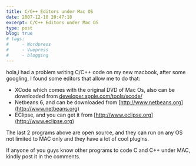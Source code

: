```yaml
---
title: C/C++ Editors under Mac OS
date: 2007-12-10 20:47:18
excerpt: C/C++ Editors under Mac OS
type: post
blog: true
# tags:
#     - Wordpress
#     - Vuepress
#     - blogging
---
```


hola,i had a problem writing C/C++ code on my new macbook, after some googling, I found some editors that allow me to do that:

- XCode which comes with the original DVD of Mac Os, also can be downloaded from [developer.apple.com/tools/xcode/](http://developer.apple.com/tools/xcode/) 
- Netbeans 6, and can be downloaded from [http://www.netbeans.org](http://www.netbeans.org)
- EClipse, and you can get it from [http://www.eclipse.org](http://www.eclipse.org)

The last 2 programs above are open source, and they can run on any OS not limited to MAC only and they have a lot of cool plugins.

If anyone of you guys know other programs to code C and C++ under MAC, kindly post it in the comments.